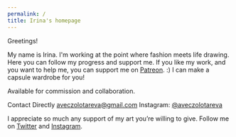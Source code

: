 ```yaml
---
permalink: /
title: Irina's homepage
---
```


Greetings!

My name is Irina. I'm working at the point where fashion meets life drawing. Here you can follow my progress and support me. If you like my work, and you want to help me, you can support me on [Patreon](https://patreon.com/irinazolotareva). :)
I can make a capsule wardrobe for you!

Available for commission and collaboration.

Contact Directly
aveczolotareva@gmail.com
Instagram: [@aveczolotareva](https://www.instagram.com/aveczolotareva/)


I appreciate so much any support of my art you’re willing to give.
Follow me on [Twitter](https://twitter.com/aveczolotareva) and [Instagram](https://www.instagram.com/aveczolotareva/).

